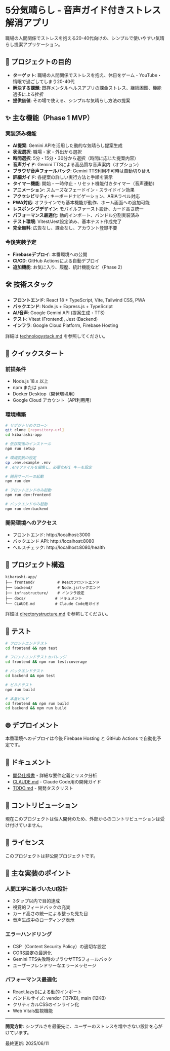 # 5分気晴らし - 音声ガイド付きストレス解消アプリ

職場の人間関係でストレスを抱える20-40代向けの、シンプルで使いやすい気晴らし提案アプリケーション。

## 🎯 プロジェクトの目的

- **ターゲット**: 職場の人間関係でストレスを抱え、休日をゲーム・YouTube・惰眠で過ごしてしまう20-40代
- **解決する課題**: 既存メンタルヘルスアプリの課金ストレス、継続困難、機能過多による挫折
- **提供価値**: その場で使える、シンプルな気晴らし方法の提案

## ✨ 主な機能（Phase 1 MVP）

### 実装済み機能
- **AI提案**: Gemini APIを活用した動的な気晴らし提案生成
- **状況選択**: 職場・家・外出から選択
- **時間選択**: 5分・15分・30分から選択（時間に応じた提案内容）
- **音声ガイド**: Gemini TTSによる高品質な音声案内（オプション）
- **ブラウザ音声フォールバック**: Gemini TTS利用不可時は自動切り替え
- **詳細ガイド**: 各提案の詳しい実行方法と手順を表示
- **タイマー機能**: 開始・一時停止・リセット機能付きタイマー（音声連動）
- **アニメーション**: スムーズなフェードイン・スライドイン効果
- **アクセシビリティ**: キーボードナビゲーション、ARIAラベル対応
- **PWA対応**: オフラインでも基本機能が動作、ホーム画面への追加可能
- **レスポンシブデザイン**: モバイルファースト設計、カード高さ統一
- **パフォーマンス最適化**: 動的インポート、バンドル分割実装済み
- **テスト環境**: Vitest/Jest設定済み、基本テスト作成完了
- **完全無料**: 広告なし、課金なし、アカウント登録不要

### 今後実装予定
- **Firebaseデプロイ**: 本番環境への公開
- **CI/CD**: GitHub Actionsによる自動デプロイ
- **追加機能**: お気に入り、履歴、統計機能など（Phase 2）

## 🛠️ 技術スタック

- **フロントエンド**: React 18 + TypeScript, Vite, Tailwind CSS, PWA
- **バックエンド**: Node.js + Express.js + TypeScript
- **AI/音声**: Google Gemini API (提案生成・TTS)
- **テスト**: Vitest (Frontend), Jest (Backend)
- **インフラ**: Google Cloud Platform, Firebase Hosting

詳細は [technologystack.md](./technologystack.md) を参照してください。

## 🚀 クイックスタート

### 前提条件

- Node.js 18.x 以上
- npm または yarn
- Docker Desktop（開発環境用）
- Google Cloud アカウント（API利用用）

### 環境構築

```bash
# リポジトリのクローン
git clone [repository-url]
cd kibarashi-app

# 依存関係のインストール
npm run setup

# 環境変数の設定
cp .env.example .env
# .envファイルを編集し、必要なAPI キーを設定

# 開発サーバーの起動
npm run dev

# フロントエンドのみ起動
npm run dev:frontend

# バックエンドのみ起動
npm run dev:backend
```

### 開発環境へのアクセス

- フロントエンド: http://localhost:3000
- バックエンド API: http://localhost:8080
- ヘルスチェック: http://localhost:8080/health

## 📁 プロジェクト構造

```
kibarashi-app/
├── frontend/          # Reactフロントエンド
├── backend/           # Node.jsバックエンド  
├── infrastructure/    # インフラ設定
├── docs/             # ドキュメント
└── CLAUDE.md         # Claude Code用ガイド
```

詳細は [directorystructure.md](./directorystructure.md) を参照してください。

## 🧪 テスト

```bash
# フロントエンドテスト
cd frontend && npm test

# フロントエンドテストカバレッジ
cd frontend && npm run test:coverage

# バックエンドテスト
cd backend && npm test

# ビルドテスト
npm run build

# 本番ビルド
cd frontend && npm run build
cd backend && npm run build
```

## 🌐 デプロイメント

本番環境へのデプロイは今後 Firebase Hosting と GitHub Actions で自動化予定です。

## 📝 ドキュメント

- [開発仕様書](./音声ガイド付き気晴らしアプリ開発仕様書.md) - 詳細な要件定義とリスク分析
- [CLAUDE.md](./CLAUDE.md) - Claude Code用の開発ガイド
- [TODO.md](./TODO.md) - 開発タスクリスト

## 🤝 コントリビューション

現在このプロジェクトは個人開発のため、外部からのコントリビューションは受け付けていません。

## 📄 ライセンス

このプロジェクトは非公開プロジェクトです。

## 🎨 主な実装のポイント

### 人間工学に基づいたUI設計
- 3タップ以内で目的達成
- 視覚的フィードバックの充実
- カード高さの統一による整った見た目
- 音声生成中のローディング表示

### エラーハンドリング
- CSP（Content Security Policy）の適切な設定
- CORS設定の最適化
- Gemini TTS失敗時のブラウザTTSフォールバック
- ユーザーフレンドリーなエラーメッセージ

### パフォーマンス最適化
- React.lazy()による動的インポート
- バンドルサイズ: vendor (137KB), main (12KB)
- クリティカルCSSのインライン化
- Web Vitals監視機能

---

**開発方針**: シンプルさを最優先に、ユーザーのストレスを増やさない設計を心がけています。

最終更新: 2025/06/11